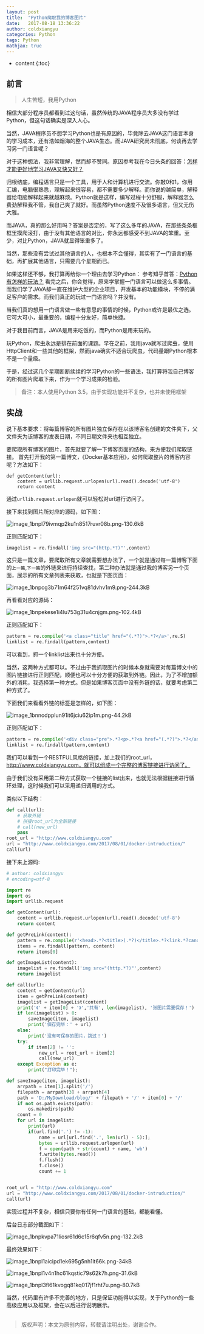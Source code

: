 ```yaml
---
layout: post
title:  "Python爬取我的博客图片"
date:   2017-08-18 13:36:22
author: coldxiangyu
categories: Python
tags: Python
mathjax: true
---
```


* content
{:toc}

## 前言

>人生苦短，我用Python

相信大部分程序员都看到过这句话，虽然传统的JAVA程序员大多没有学过Python，但这句话确实是深入人心。

当然，JAVA程序员不想学习Python也是有原因的，毕竟除去JAVA这门语言本身的学习成本，还有浩如烟海的整个JAVA生态。而JAVA研究尚未彻底，何谈再去学习另一门语言呢？

对于这种想法，我非常理解，然而却不赞同。原因参考我在今日头条的回答：[怎样才能更好地学习JAVA又快又好？](https://www.wukong.com/answer/6432187518795383042/)





归根结底，编程语言只是一个工具，用于人和计算机进行交流。你敲0和1，你用汇编，电脑很熟悉，理解起来很容易，都不需要多少解释。而你说的越简单，解释器给电脑解释起来就越麻烦。Python就是这样，编写过程十分舒服，解释器怎么费劲解释我不管，我自己爽了就好。而虽然Python速度不及很多语言，但又无伤大雅。

而JAVA，真的那么好用吗？答案是否定的，写了这么多年的JAVA，在那些条条框框里摸爬滚打，由于没有其他语言的对比，你永远都感受不到JAVA的笨重。至少，对比Python，JAVA就显得笨重多了。

当然，那些没有尝试过其他语言的人，也根本不会懂得，其实有了一门语言的基础，再扩展其他语言，只需要几个星期而已。

如果这样还不够，我打算再给你一个理由去学习Python：
参考知乎首答：[Python有怎样的玩法？](https://www.zhihu.com/question/20799742) 看完之后，你会觉得，原来学掌握一门语言可以做这么多事情。而我们学了JAVA却一直在维护大型的企业项目，开发基本的功能模块，不停的满足客户的需求。而我们真正的玩过一门语言吗？并没有。

当我们真的想用一门语言做一些有意思的事情的时候，Python或许是最优之选。它可大可小，最重要的，编程十分友好，简单快捷。

对于我目前而言，JAVA是用来吃饭的，而Python是用来玩的。

玩Python，爬虫永远是排在前面的课题。早在之前，我用java就写过爬虫，使用HttpClient和一些其他的框架，然而java确实不适合玩爬虫，代码量跟Python根本不是一个量级。

于是，经过这几个星期断断续续的学习Python的一些语法，我打算将我自己博客的所有图片爬取下来，作为一个学习成果的检验。

>备注：本人使用Python 3.5，由于实现功能并不复杂，也并未使用框架

## 实战

说下基本要求：将每篇博客的所有图片独立保存在以该博客名创建的文件夹下，父文件夹为该博客的发表日期，不同日期文件夹也相互独立。

要爬取所有博客的图片，首先就要了解一下博客页面的结构，来方便我们爬取链接。
首先打开我的第一篇博文，《Docker基本应用》，如何爬取整片的博客内容呢？方法如下：

```
def getContent(url):
    content = urllib.request.urlopen(url).read().decode('utf-8')
    return content
```
通过`urllib.request.urlopen`就可以轻松对url进行访问了。

接下来找到图片所对应的源码，如下图：

![image_1bnpl79ivmqp2ku1n8517ruvr08b.png-130.6kB][1]

正则匹配如下：

``` python
imagelist = re.findall('img src="(http.*?)"',content)
```

这只是一篇文章，要爬取所有文章就需要想办法了，一个就是通过每一篇博客下面的`上一篇`,`下一篇`的外链来进行持续查找，第二种办法就是通过我的博客另一个页面，展示的所有文章列表来获取，也就是下图页面：

![image_1bnpcg3b71m64f251vq81dvhv1m9.png-244.3kB][2]

再看看对应的源码：

![image_1bnpekese1i4lu753g31u4cnjgm.png-102.4kB][3]

正则匹配如下：
``` python
pattern = re.compile('<a class="title" href="(.*?)">.*?</a>',re.S)
linklist = re.findall(pattern,content)
```

可以看到，抓一个linklist出来也十分方便。

当然，这两种方式都可以。不过由于我抓取图片的时候本身就需要对每篇博文中的图片链接进行正则匹配，顺便也可以十分方便的获取到外链。因此，为了不增加额外的消耗，我选择第一种方式。但是如果博客页面中没有外链的话，就要考虑第二种方式了。

下面我们来看看外链的标签是怎样的，如下图：

![image_1bnnodpplun91it6jciu62ip1m.png-44.2kB][4]

正则匹配如下：
``` python
pattern = re.compile('<div class="pre">.*?<p>.*?<a href="(.*?)">.*?</a>',re.S)
linklist = re.findall(pattern,content)
```

我们可以看到一个RESTFUL风格的链接，加上我们的root_url，http://www.coldxiangyu.com，就可以组成一个完整的博客链接进行访问了。

由于我们没有采用第二种方式获取一个链接的list出来，也就无法根据链接进行循环处理，这时候我们可以采用递归调用的方式。

类似以下结构：
``` python
def call(url):
    # 获取外链
    # 拼接root_url为全新链接
    # call(new_url)
    pass
root_url = "http://www.coldxiangyu.com"
url = "http://www.coldxiangyu.com/2017/08/01/docker-intruduction/"
call(url)
```

接下来上源码:
``` python
# author: coldxiangyu
# encoding=utf-8

import re
import os
import urllib.request

def getContent(url):
    content = urllib.request.urlopen(url).read().decode('utf-8')
    return content

def getPreLink(content):
    pattern = re.compile(r'<head>.*?<title>(.*?)</title>.*?<link.*?canonical.*?href="(http.*?)">.*?</head>.*?<div class="pre">.*?<p>.*?<a href="(.*?)">.*?</a>.*?</p>.*?</div>.*?<div class="nex">', re.S)
    items = re.findall(pattern, content)
    return items[0]

def getImageList(content):
    imagelist = re.findall('img src="(http.*?)"',content)
    return imagelist

def call(url):
    content = getContent(url)
    item = getPreLink(content)
    imagelist = getImageList(content)
    print('《' + item[0] + '》','共有', len(imagelist), '张图片需要保存！')
    if len(imagelist) > 0:
        saveImage(item, imagelist)
        print('保存完毕：' + url)
    else:
        print('没有可保存的图片，跳过！')
    try:
        if item[2] != '':
            new_url = root_url + item[2]
            call(new_url)
    except Exception as e:
        print("打印完毕！");

def saveImage(item, imagelist):
    arrpath = item[1].split('/')
    filepath = arrpath[3] + arrpath[4]
    path = 'D:/MyDownload/blog/' + filepath + '/' + item[0] + '/'
    if not os.path.exists(path):
        os.makedirs(path)
    count = 0
    for url in imagelist:
        print(url)
        if(url.find('.') != -1):
            name = url[url.find('.', len(url) - 5):];
            bytes = urllib.request.urlopen(url)
            f = open(path + str(count) + name, 'wb')
            f.write(bytes.read())
            f.flush()
            f.close()
            count += 1


root_url = "http://www.coldxiangyu.com"
url = "http://www.coldxiangyu.com/2017/08/01/docker-intruduction/"
call(url)

```
实现过程并不复杂，相信只要你有任何一门语言的基础，都能看懂。

后台日志部分截图如下：

![image_1bnpkvpa71liosr61d6c15r6qfv5n.png-132.2kB][5]

最终效果如下：

![image_1bnpl1aicipd1ek695g5nh1it66k.png-34kB][6]

![image_1bnpl1v4n1hc61kqstic79s62k7h.png-31.6kB][7]

![image_1bnpl3fl61kvogq81kq017jf1rht7u.png-80.7kB][8]

当然，代码里有许多不完善的地方，只是保证功能得以实现，关于Python的一些高级应用以及框架，会在以后进行说明展示。
<br/><br/>

>版权声明：本文为原创内容，转载请注明出处，谢谢合作。

  [1]: http://static.zybuluo.com/coldxiangyu/xgbx6fem8yb8bpxvpipeiroc/image_1bnpl79ivmqp2ku1n8517ruvr08b.png
  [2]: http://static.zybuluo.com/coldxiangyu/cqqdkr5ybrqy4mbs6fv4rlkn/image_1bnpcg3b71m64f251vq81dvhv1m9.png
  [3]: http://static.zybuluo.com/coldxiangyu/9ek3vdt6i4oeyu052lilb9ye/image_1bnpekese1i4lu753g31u4cnjgm.png
  [4]: http://static.zybuluo.com/coldxiangyu/knrywwmrq9mu3a4sta0u422v/image_1bnnodpplun91it6jciu62ip1m.png
  [5]: http://static.zybuluo.com/coldxiangyu/g4ijjo47enhyg6k6ezq59gpv/image_1bnpkvpa71liosr61d6c15r6qfv5n.png
  [6]: http://static.zybuluo.com/coldxiangyu/wa79z6fsxy1zfak1mgqyp5d4/image_1bnpl1aicipd1ek695g5nh1it66k.png
  [7]: http://static.zybuluo.com/coldxiangyu/u5pu9ur3dn459ids488lsw04/image_1bnpl1v4n1hc61kqstic79s62k7h.png
  [8]: http://static.zybuluo.com/coldxiangyu/3h0xawbr0pedugam6vtrkr3x/image_1bnpl3fl61kvogq81kq017jf1rht7u.png

